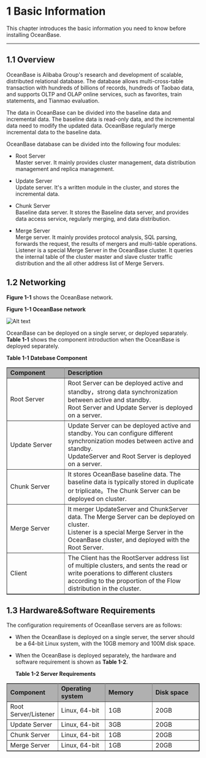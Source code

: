 # 1 Basic Information #
This chapter introduces the basic information you need to know before installing OceanBase. </p>

----------
## 1.1 Overview ##
OceanBase is Alibaba Group's research and development of scalable, distributed relational database. The database allows multi-cross-table transaction with hundreds of billions of records, hundreds of Taobao data, and supports OLTP and OLAP online services, such as favorites, train statements, and Tianmao evaluation.<p>

The data in OceanBase can be divided into the baseline data and incremental data. The baseline data is read-only data, and the incremental data need to modify the updated data. OceanBase regularly merge incremental data to the baseline data.<p>

OceanBase database can be divided into the following four modules:<br>


- Root Server<br>
  Master server. It mainly provides cluster management, data distribution management and replica management.<p>

- Update Server<br>
   Update server. It's a written module in the cluster, and stores the incremental data.<p>

- Chunk Server<br>
   Baseline data server. It stores the Baseline data server, and provides data access service, regularly merging, and data distribution.<p>

- Merge Server<br>
   Merge server. It mainly provides protocol analysis, SQL parsing, forwards the request, the results of mergers and multi-table operations.<br>
   Listener is a special Merge Server in the OceanBase cluster. It queries the internal table of the cluster master and slave cluster traffic distribution and the all other address list of Merge Servers.<p>
## 1.2	Networking ##
<b>Figure 1-1</b> shows the OceanBase network.<p>
<b>Figure 1-1 OceanBase network</b><p>
![Alt text](/imgs/1_01.png)<p>

OceanBase can be deployed on a single server, or deployed separately. <b>Table 1-1</b> shows the component introduction when the OceanBase is deployed separately.<p>
<b>Table 1-1 Datebase Component</b><p>
<table width=1000 border="1" frame="all" rules="all">
   <tr>
      <td bgcolor="#B0B0B0" width="30%"><b>Component</b></td>
      <td bgcolor="#B0B0B0" width="70%"><b>Description</b></td>
   </tr>
   <tr>
      <td>Root Server</td>
      <td>Root Server can be deployed active and standby，strong data synchronization between active and standby. <br>Root Server and  Update Server is deployed on a server.</td>
   </tr>
   <tr>
      <td>Update Server</td>
      <td>Update Server can be deployed active and standby. You can configure different synchronization modes between active and standby.<br>UpdateServer and Root Server is deployed on a server.</td>
   </tr>
   <tr>
      <td>Chunk Server</td>
      <td>It stores OceanBase baseline data. The baseline data is typically stored in duplicate or triplicate。The Chunk Server can be deployed on cluster.</td>
   </tr>
   <tr>
      <td>Merge Server</td>
      <td>It merger UpdateServer and ChunkServer data. The Merge Server can be deployed on cluster. 
         <br>Listener is a special Merge Server in the OceanBase cluster, and deployed with the Root Server.</td>
   </tr>
   <tr>
      <td>Client</td>
      <td>The Client has the RootServer address list of multiple clusters, and sents the read or write poerations to different clusters according to the proportion of the Flow distribution in the cluster. </td>
   </tr>
</table>

## 1.3 Hardware&Software Requirements ##
The configuration requirements of OceanBase servers are as follows:<p>


- When the OceanBase is deployed on a single server, the server should be a 64-bit Linux system, with the 10GB memory and 100M disk space.<p>

- When the OceanBase is deployed separately, the hardware and software requirement is shown as <b>Table 1-2</b>. <p>
<b>Table 1-2 Server Requirements</b>
<table width=1000 border="1" frame="all" rules="all">
   <tr>
      <td bgcolor="#B0B0B0" width="25%"><b>Component</b></td>
      <td bgcolor="#B0B0B0" width="25%"><b>Operating system</b></td>
      <td bgcolor="#B0B0B0" width="25%"><b>Memory</b></td>
      <td bgcolor="#B0B0B0" width="25%"><b>Disk space</b></td>
   </tr>
   <tr>
      <td>Root Server/Listener</td>
      <td>Linux, 64-bit</td>
      <td>1GB</td>
      <td>20GB</td>
   </tr>
   <tr>
      <td>Update Server</td>
      <td>Linux, 64-bit</td>
      <td>3GB</td>
      <td>20GB</td>
   </tr>
   <tr>
      <td>Chunk Server</td>
      <td>Linux, 64-bit</td>
      <td>1GB</td>
      <td>20GB</td>
   </tr>
   <tr>
      <td>Merge Server</td>
      <td>Linux, 64-bit</td>
      <td>1GB</td>
      <td>20GB</td>
   </tr>
</table>